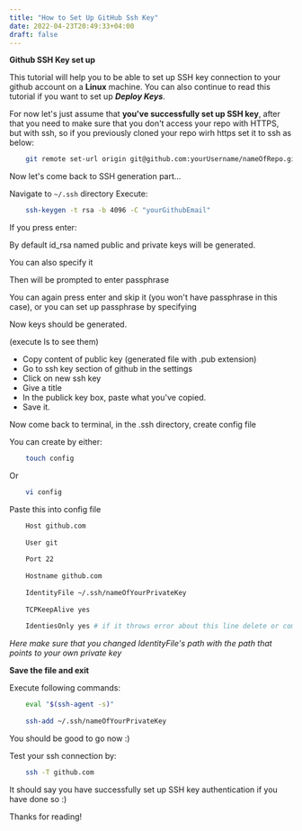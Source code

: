 ```yaml
---
title: "How to Set Up GitHub Ssh Key"
date: 2022-04-23T20:49:33+04:00
draft: false
---
```


**Github SSH Key set up**

This tutorial will help you to be able to set up SSH key connection to your github account on a **Linux** machine. You can also continue to read this tutorial if you want to set up **_Deploy Keys_**.

For now let's just assume that **you've successfully set up SSH key**, after that you need to make sure that you don't access your repo with HTTPS, but with ssh, so if you previously cloned your repo wirh https set it to ssh as below:

```bash
    git remote set-url origin git@github.com:yourUsername/nameOfRepo.git
```

Now let's come back to SSH generation part...

Navigate to `~/.ssh` directory
Execute:

```bash
    ssh-keygen -t rsa -b 4096 -C "yourGithubEmail"
```

If you press enter:

By default id_rsa named public and private keys will be generated.

You can also specify it

Then will be prompted to enter passphrase

You can again press enter and skip it (you won't have passphrase in this case), or you can set up passphrase by specifying

Now keys should be generated.

(execute ls to see them)

* Copy content of public key (generated file with .pub extension)
* Go to ssh key section of github in the settings
* Click on new ssh key
* Give a title
* In the publick key box, paste what you've copied.
* Save it.

Now come back to terminal, in the .ssh directory, create config file

You can create by either:

```bash
    touch config
```

Or

```bash
    vi config
```

Paste this into config file

```bash
    Host github.com
    
    User git
    
    Port 22
    
    Hostname github.com
    
    IdentityFile ~/.ssh/nameOfYourPrivateKey
    
    TCPKeepAlive yes
    
    IdentiesOnly yes # if it throws error about this line delete or comment out  
```

_Here make sure that you changed IdentityFile's path with the path that points to your own private key_

**Save the file and exit**

Execute 
following commands:

```bash
    eval "$(ssh-agent -s)"
    
    ssh-add ~/.ssh/nameOfYourPrivateKey
```

You should be good to go now :)

Test your ssh connection by:

```bash
    ssh -T github.com
```


It should say you have successfully set up SSH key authentication if you have done so :)

Thanks for reading!